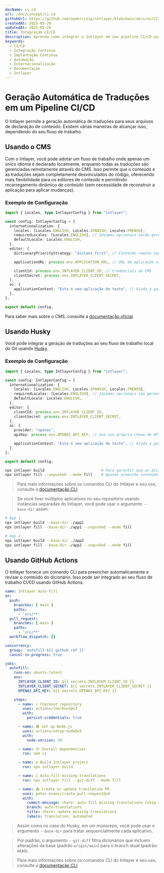 ```yaml
---
docName: ci_cd
url: /doc/concept/ci-cd
githubUrl: https://github.com/aymericzip/intlayer/blob/main/docs/en/CI_CD.md
createdAt: 2025-05-20
updatedAt: 2025-05-20
title: Integração CI/CD
description: Aprenda como integrar o Intlayer em seu pipeline CI/CD para gerenciamento e implantação automatizada de conteúdo.
keywords:
  - CI/CD
  - Integração Contínua
  - Implantação Contínua
  - Automação
  - Internacionalização
  - Documentação
  - Intlayer
---
```


# Geração Automática de Traduções em um Pipeline CI/CD

O Intlayer permite a geração automática de traduções para seus arquivos de declaração de conteúdo. Existem várias maneiras de alcançar isso, dependendo do seu fluxo de trabalho.

## Usando o CMS

Com o Intlayer, você pode adotar um fluxo de trabalho onde apenas um único idioma é declarado localmente, enquanto todas as traduções são gerenciadas remotamente através do CMS. Isso permite que o conteúdo e as traduções sejam completamente desvinculados do código, oferecendo mais flexibilidade para os editores de conteúdo e permitindo recarregamento dinâmico de conteúdo (sem necessidade de reconstruir a aplicação para aplicar mudanças).

### Exemplo de Configuração

```ts fileName="intlayer.config.ts"
import { Locales, type IntlayerConfig } from "intlayer";

const config: IntlayerConfig = {
  internationalization: {
    locales: [Locales.ENGLISH, Locales.SPANISH, Locales.FRENCH],
    requiredLocales: [Locales.ENGLISH], // Idiomas opcionais serão gerenciados remotamente
    defaultLocale: Locales.ENGLISH,
  },
  editor: {
    dictionaryPriorityStrategy: "distant_first", // Conteúdo remoto tem prioridade

    applicationURL: process.env.APPLICATION_URL, // URL da aplicação usada pelo CMS

    clientId: process.env.INTLAYER_CLIENT_ID, // Credenciais do CMS
    clientSecret: process.env.INTLAYER_CLIENT_SECRET,
  },
  ai: {
    applicationContext: "Esta é uma aplicação de teste", // Ajuda a garantir consistência na geração de traduções
  },
};

export default config;
```

Para saber mais sobre o CMS, consulte a [documentação oficial](https://github.com/aymericzip/intlayer/blob/main/docs/pt/intlayer_CMS.md).

## Usando Husky

Você pode integrar a geração de traduções ao seu fluxo de trabalho local do Git usando [Husky](https://typicode.github.io/husky/).

### Exemplo de Configuração

```ts fileName="intlayer.config.ts"
import { Locales, type IntlayerConfig } from "intlayer";

const config: IntlayerConfig = {
  internationalization: {
    locales: [Locales.ENGLISH, Locales.SPANISH, Locales.FRENCH],
    requiredLocales: [Locales.ENGLISH], // Idiomas opcionais são gerenciados remotamente
    defaultLocale: Locales.ENGLISH,
  },
  editor: {
    clientId: process.env.INTLAYER_CLIENT_ID,
    clientSecret: process.env.INTLAYER_CLIENT_SECRET,
  },
  ai: {
    provider: "openai",
    apiKey: process.env.OPENAI_API_KEY, // Use sua própria chave de API

    applicationContext: "Esta é uma aplicação de teste", // Ajuda a garantir consistência na geração de traduções
  },
};

export default config;
```

```bash fileName=".husky/pre-push"
npx intlayer build                          # Para garantir que os dicionários estejam atualizados
npx intlayer fill --unpushed --mode fill    # Apenas preenche conteúdo ausente, não atualiza os existentes
```

> Para mais informações sobre os comandos CLI do Intlayer e seu uso, consulte a [documentação CLI](https://github.com/aymericzip/intlayer/blob/main/docs/pt/intlayer_cli.md).

> Se você tiver múltiplos aplicativos no seu repositório usando instâncias separadas do Intlayer, você pode usar o argumento `--base-dir` assim:

```bash fileName=".husky/pre-push"
# App 1
npx intlayer build --base-dir ./app1
npx intlayer fill --base-dir ./app1 --unpushed --mode fill

# App 2
npx intlayer build --base-dir ./app2
npx intlayer fill --base-dir ./app2 --unpushed --mode fill
```

## Usando GitHub Actions

O Intlayer fornece um comando CLI para preencher automaticamente e revisar o conteúdo do dicionário. Isso pode ser integrado ao seu fluxo de trabalho CI/CD usando GitHub Actions.

```yaml fileName=".github/workflows/intlayer-translate.yml"
name: Intlayer Auto-Fill
on:
  push:
    branches: [ main ]
    paths:
      - 'src/**'
  pull_request:
    branches: [ main ]
    paths:
      - 'src/**'
  workflow_dispatch: {}

concurrency:
  group: 'autofill-${{ github.ref }}'
  cancel-in-progress: true

jobs:
  autofill:
    runs-on: ubuntu-latest
    env:
      INTLAYER_CLIENT_ID: ${{ secrets.INTLAYER_CLIENT_ID }}
      INTLAYER_CLIENT_SECRET: ${{ secrets.INTLAYER_CLIENT_SECRET }}
      OPENAI_API_KEY: ${{ secrets.OPENAI_API_KEY }}

    steps:
      - name: ⬇️ Checkout repository
        uses: actions/checkout@v3
        with:
          persist-credentials: true

      - name: 🟢 Set up Node.js
        uses: actions/setup-node@v3
        with:
          node-version: 20

      - name: 📦 Install dependencies
        run: npm ci

      - name: ⚙️ Build Intlayer project
        run: npx intlayer build

      - name: 🤖 Auto-fill missing translations
        run: npx intlayer fill --git-diff --mode fill

      - name: 📤 Create or update translation PR
        uses: peter-evans/create-pull-request@v4
        with:
          commit-message: chore: auto-fill missing translations [skip ci]
          branch: auto-translations
          title: chore: update missing translations
          labels: translation, automated
```

> Assim como no caso do Husky, em um monorepo, você pode usar o argumento `--base-dir` para tratar sequencialmente cada aplicativo.

> Por padrão, o argumento `--git-diff` filtra dicionários que incluem alterações da base (padrão `origin/main`) para o branch atual (padrão: `HEAD`).

> Para mais informações sobre os comandos CLI do Intlayer e seu uso, consulte a [documentação CLI](https://github.com/aymericzip/intlayer/blob/main/docs/pt/intlayer_cli.md).
